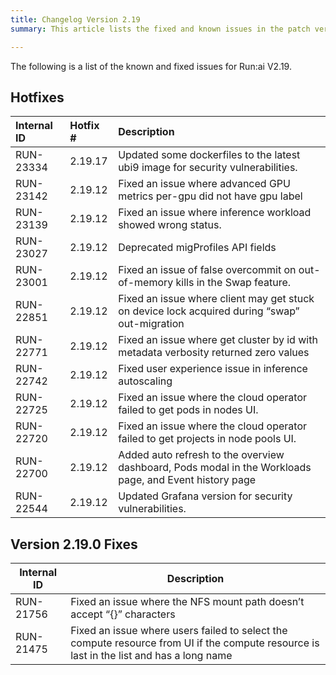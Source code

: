 ```yaml
---
title: Changelog Version 2.19
summary: This article lists the fixed and known issues in the patch versions as well as additional new features that were added in each patch version.

---
```


The following is a list of the known and fixed issues for Run:ai V2.19.

## Hotfixes

| Internal ID | Hotfix # | Description |
| :---- | :---- | :---- |
| RUN-23334 | 2.19.17 | Updated some dockerfiles to the latest ubi9 image for security vulnerabilities. |
| RUN-23142 | 2.19.12 | Fixed an issue where advanced GPU metrics per-gpu did not have gpu label |
| RUN-23139 | 2.19.12 | Fixed an issue where inference workload showed wrong status. |
| RUN-23027 | 2.19.12 | Deprecated migProfiles API fields |
| RUN-23001 | 2.19.12 | Fixed an issue of false overcommit on out-of-memory kills in the Swap feature. |
| RUN-22851 | 2.19.12 | Fixed an issue where client may get stuck on device lock acquired during “swap” out-migration  |
| RUN-22771 | 2.19.12 | Fixed an issue where get cluster by id with metadata verbosity returned zero values |
| RUN-22742 | 2.19.12 | Fixed user experience issue in inference autoscaling |
| RUN-22725 | 2.19.12 | Fixed an issue where the cloud operator failed to get pods in nodes UI. |
| RUN-22720 | 2.19.12 | Fixed an issue where the cloud operator failed to get projects in node pools UI. |
| RUN-22700 | 2.19.12 | Added auto refresh to the overview dashboard, Pods modal in the Workloads page, and Event history page |
| RUN-22544 | 2.19.12 | Updated Grafana version for security vulnerabilities. |

## Version 2.19.0 Fixes

| Internal ID | Description  |
| ---------------------------- | ---- |
| RUN-21756 | Fixed an issue where the NFS mount path doesn’t accept “{}” characters |
| RUN-21475 | Fixed an issue where users failed to select the compute resource from UI if the compute resource is last in the list and has a long name |
